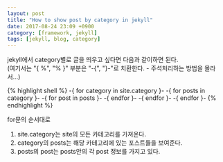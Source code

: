 ```yaml
---
layout: post
title: "How to show post by category in jekyll"
date: 2017-08-24 23:09 +0900
category: [framework, jekyll]
tags: [jekyll, blog, category]
---
```


jekyll에서 category별로 글을 띄우고 싶다면 다음과 같이하면 된다.<br />
(여기서는 "{ %", "% }" 부분은 "-{", "}-"로 치환한다. - 주석처리하는 방법을 몰라서...)
<br />

{% highlight shell %}
-{ for category in site.category }-
	-{ for posts in category }-
		-{ for post in posts }-
		-{ endfor }-
	-{ endfor }-
-{ endfor }-
{% endhighlight %}

for문의 순서대로<br />
1) site.category는 site의 모든 카테고리를 가져온다.<br />
2) category의 posts는 해당 카테고리에 있는 포스트들을 보여준다.<br />
3) posts의 post는 posts안의 각 post 정보를 가지고 있다.<br />


